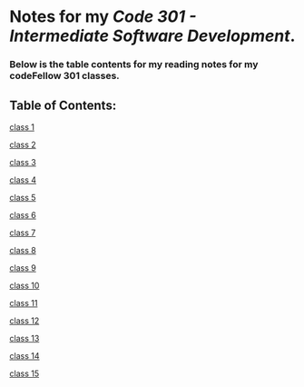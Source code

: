 # Notes for my *Code 301 - Intermediate Software Development*.


### Below is the table contents for my reading notes for my codeFellow 301 classes.

## Table of Contents:
[class 1](class-01-reading.md)

[class 2](class-02-reading.md)

[class 3](class-03-reading.md)

[class 4]()

[class 5]()

[class 6]()

[class 7]()

[class 8]()

[class 9]()

[class 10]()

[class 11]()

[class 12]()

[class 13]()

[class 14]()

[class 15]()
